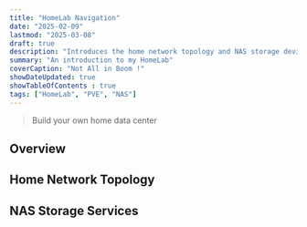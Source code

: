 ```yaml
---
title: "HomeLab Navigation"
date: "2025-02-09"
lastmod: "2025-03-08"
draft: true
description: "Introduces the home network topology and NAS storage devices, as well as deploying localized services using PVE virtualization technology."
summary: "An introduction to my HomeLab"
coverCaption: "Not All in Boom !"
showDateUpdated: true
showTableOfContents : true
tags: ["HomeLab", "PVE", "NAS"]
---
```


> Build your own home data center

## Overview


## Home Network Topology


## NAS Storage Services
